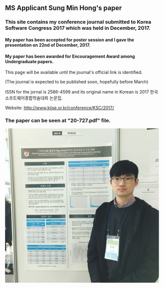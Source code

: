 ## MS Applicant Sung Min Hong's paper
### This site contains my conference journal submitted to Korea Software Congress 2017 which was held in December, 2017.
#### My paper has been accepted for poster session and I gave the presentation on 22nd of December, 2017.
#### My paper has been awarded for Encouragement Award among Undergraduate papers.
This page will be available until the journal's official link is identified.

(The journal is expected to be published soon, hopefully before March)

ISSN for the jornal is 2586-4599 and its original name in Korean is 2017 한국소프트웨어종합학술대회 논문집.

Website: http://www.kiise.or.kr/conference/KSC/2017/

### The paper can be seen at "20-727.pdf" file.

![Alt text](/poster_presentation.jpg)

